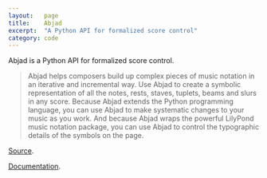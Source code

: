 ```yaml
---
layout:   page
title:    Abjad
excerpt:  "A Python API for formalized score control"
category: code
---
```


Abjad is a Python API for formalized score control.

> Abjad helps composers build up complex pieces of music notation in an
> iterative and incremental way. Use Abjad to create a symbolic representation
> of all the notes, rests, staves, tuplets, beams and slurs in any score.
> Because Abjad extends the Python programming language, you can use Abjad to
> make systematic changes to your music as you work. And because Abjad wraps
> the powerful LilyPond music notation package, you can use Abjad to control
> the typographic details of the symbols on the page.

[Source](https://github.com/Abjad/abjad).

[Documentation](http://projectabjad.org/).